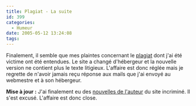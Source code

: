 ```yaml
---
title: Plagiat - La suite
id: 399
categories:
  - Humeur
date: 2005-05-12 13:24:08
tags:
---
```


Finalement, il semble que mes plaintes concernant le [plagiat](/blog/2005/03/29/360-plagiat) dont j'ai été victime ont été entendues. Le site a changé d'hébergeur et la nouvelle version ne contient plus le texte litigieux. L'affaire est donc réglée mais je regrette de n'avoir jamais reçu réponse aux mails que j'ai envoyé au webmestre et à son hébergeur.

**Mise à jour :** J'ai finalement eu des [nouvelles de l'auteur](/blog/2005/03/29/360-plagiat?cos=1#commentaire_2036) du site incriminé. Il s'est excusé. L'affaire est donc close.
